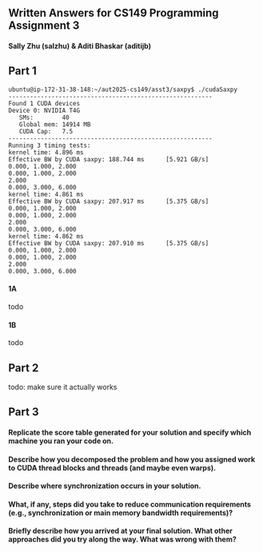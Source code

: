 ## Written Answers for CS149 Programming Assignment 3

#### Sally Zhu (salzhu) & Aditi Bhaskar (aditijb)

## Part 1

```
ubuntu@ip-172-31-38-148:~/aut2025-cs149/asst3/saxpy$ ./cudaSaxpy 
---------------------------------------------------------
Found 1 CUDA devices
Device 0: NVIDIA T4G
   SMs:        40
   Global mem: 14914 MB
   CUDA Cap:   7.5
---------------------------------------------------------
Running 3 timing tests:
kernel time: 4.896 ms
Effective BW by CUDA saxpy: 188.744 ms		[5.921 GB/s]
0.000, 1.000, 2.000 
0.000, 1.000, 2.000 
2.000
0.000, 3.000, 6.000 
kernel time: 4.861 ms
Effective BW by CUDA saxpy: 207.917 ms		[5.375 GB/s]
0.000, 1.000, 2.000 
0.000, 1.000, 2.000 
2.000
0.000, 3.000, 6.000 
kernel time: 4.862 ms
Effective BW by CUDA saxpy: 207.910 ms		[5.375 GB/s]
0.000, 1.000, 2.000 
0.000, 1.000, 2.000 
2.000
0.000, 3.000, 6.000
```

#### 1A

todo

#### 1B

todo


## Part 2

todo: make sure it actually works



## Part 3

#### Replicate the score table generated for your solution and specify which machine you ran your code on.


#### Describe how you decomposed the problem and how you assigned work to CUDA thread blocks and threads (and maybe even warps).


#### Describe where synchronization occurs in your solution.


#### What, if any, steps did you take to reduce communication requirements (e.g., synchronization or main memory bandwidth requirements)?

#### Briefly describe how you arrived at your final solution. What other approaches did you try along the way. What was wrong with them?


